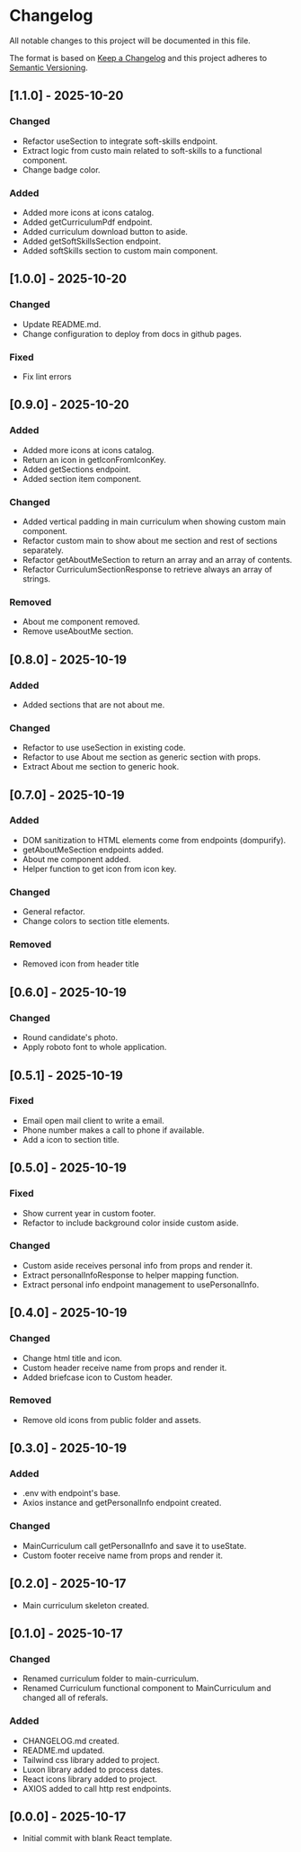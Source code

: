 # Changelog

All notable changes to this project will be documented in this file.

The format is based on [Keep a Changelog](https://keepachangelog.com/en/1.0.0/)
and this project adheres to [Semantic Versioning](https://semver.org/spec/v2.0.0.html).

## [1.1.0] - 2025-10-20

### Changed

- Refactor useSection to integrate soft-skills endpoint.
- Extract logic from custo main related to soft-skills to a functional component.
- Change badge color.

### Added

- Added more icons at icons catalog.
- Added getCurriculumPdf endpoint.
- Added curriculum download button to aside.
- Added getSoftSkillsSection endpoint.
- Added softSkills section to custom main component.

## [1.0.0] - 2025-10-20

### Changed

- Update README.md.
- Change configuration to deploy from docs in github pages.

### Fixed

- Fix lint errors

## [0.9.0] - 2025-10-20

### Added

- Added more icons at icons catalog.
- Return an icon in getIconFromIconKey.
- Added getSections endpoint.
- Added section item component.

### Changed

- Added vertical padding in main curriculum when showing custom main component.
- Refactor custom main to show about me section and rest of sections separately.
- Refactor getAboutMeSection to return an array and an array of contents.
- Refactor CurriculumSectionResponse to retrieve always an array of strings.

### Removed

- About me component removed.
- Remove useAboutMe section.

## [0.8.0] - 2025-10-19

### Added

- Added sections that are not about me.

### Changed

- Refactor to use useSection in existing code.
- Refactor to use About me section as generic section with props.
- Extract About me section to generic hook.

## [0.7.0] - 2025-10-19

### Added

- DOM sanitization to HTML elements come from endpoints (dompurify).
- getAboutMeSection endpoints added.
- About me component added.
- Helper function to get icon from icon key.

### Changed

- General refactor.
- Change colors to section title elements.

### Removed

- Removed icon from header title

## [0.6.0] - 2025-10-19

### Changed

- Round candidate's photo.
- Apply roboto font to whole application.

## [0.5.1] - 2025-10-19

### Fixed

- Email open mail client to write a email.
- Phone number makes a call to phone if available.
- Add a icon to section title.

## [0.5.0] - 2025-10-19

### Fixed

- Show current year in custom footer.
- Refactor to include background color inside custom aside.

### Changed

- Custom aside receives personal info from props and render it.
- Extract personalInfoResponse to helper mapping function.
- Extract personal info endpoint management to usePersonalInfo.

## [0.4.0] - 2025-10-19

### Changed

- Change html title and icon.
- Custom header receive name from props and render it.
- Added briefcase icon to Custom header.

### Removed

- Remove old icons from public folder and assets.

## [0.3.0] - 2025-10-19

### Added

- .env with endpoint's base.
- Axios instance and getPersonalInfo endpoint created.

### Changed

- MainCurriculum call getPersonalInfo and save it to useState.
- Custom footer receive name from props and render it.

## [0.2.0] - 2025-10-17

- Main curriculum skeleton created.

## [0.1.0] - 2025-10-17

### Changed

- Renamed curriculum folder to main-curriculum.
- Renamed Curriculum functional component to MainCurriculum and changed all of referals.

### Added

- CHANGELOG.md created.
- README.md updated.
- Tailwind css library added to project.
- Luxon library added to process dates.
- React icons library added to project.
- AXIOS added to call http rest endpoints.

## [0.0.0] - 2025-10-17

- Initial commit with blank React template.
